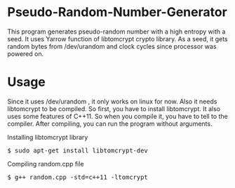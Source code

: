 # Pseudo-Random-Number-Generator

This program generates pseudo-random number with a high entropy with a seed. It uses Yarrow function of libtomcrypt crypto library. As a seed, it gets random bytes from /dev/urandom and clock cycles since processor was powered on.

# Usage

Since it uses /dev/urandom , it only works on linux for now. Also it needs libtomcrypt to be compiled. So first, you have to install libtomcrypt. It also uses some features of C++11. So when you compile it, you have to tell to the compiler. After compiling, you can run the program without arguments.

Installing libtomcrypt library
<pre>
$ sudo apt-get install libtomcrypt-dev
</pre>

Compiling random.cpp file
<pre>
$ g++ random.cpp -std=c++11 -ltomcrypt
</pre>



